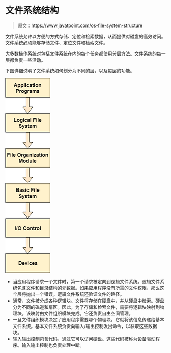 # 文件系统结构

> 原文：<https://www.javatpoint.com/os-file-system-structure>

文件系统允许以方便的方式存储、定位和检索数据，从而提供对磁盘的高效访问。文件系统必须能够存储文件、定位文件和检索文件。

大多数操作系统对包括文件系统在内的每个任务都使用分层方法。文件系统的每一层都负责一些活动。

下图详细说明了文件系统如何划分为不同的层，以及每层的功能。

![os File System Structure](img/198e851f6793989fb92a7d07fbbe70e6.png)

*   当应用程序请求一个文件时，第一个请求被定向到逻辑文件系统。逻辑文件系统包含文件和目录结构的元数据。如果应用程序没有所需的文件权限，那么这个层将抛出一个错误。逻辑文件系统还验证文件的路径。
*   通常，文件被分成各种逻辑块。文件将存储在硬盘中，并从硬盘中检索。硬盘分为不同的磁道和扇区。因此，为了存储和检索文件，需要将逻辑块映射到物理块。该映射由文件组织模块完成。它还负责自由空间管理。
*   一旦文件组织模块决定了应用程序需要哪个物理块，它就将该信息传递给基本文件系统。基本文件系统负责向输入/输出控制发出命令，以获取这些数据块。
*   输入输出控制包含代码，通过它可以访问硬盘。这些代码被称为设备驱动程序。输入输出控制也负责处理中断。